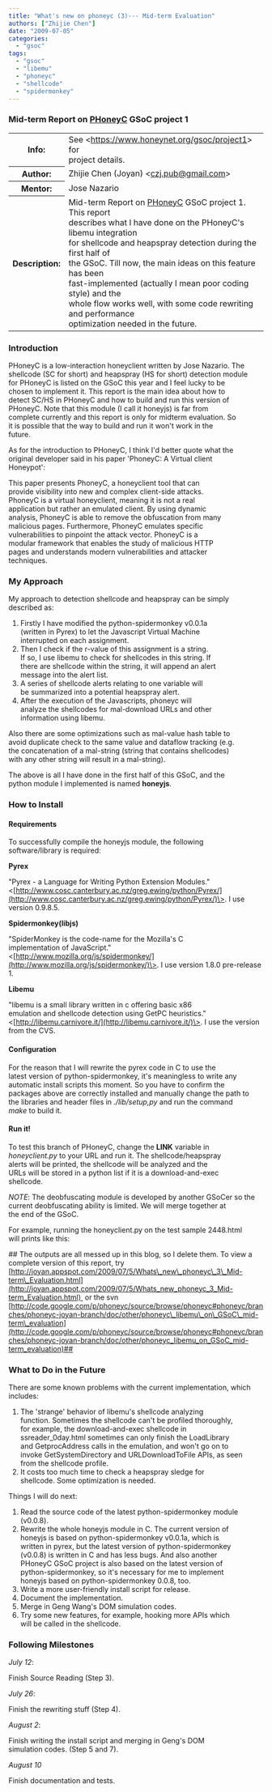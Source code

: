 ```yaml
---
title: "What's new on phoneyc (3)--- Mid-term Evaluation"
authors: ["Zhijie Chen"]
date: "2009-07-05"
categories: 
  - "gsoc"
tags: 
  - "gsoc"
  - "libemu"
  - "phoneyc"
  - "shellcode"
  - "spidermonkey"
---
```


### Mid-term Report on [PHoneyC](http://code.google.com/p/phoneyc/) GSoC project 1

<table class="docinfo" border="0" frame="void" rules="none"><colgroup><col class="docinfo-name"></colgroup><colgroup><col class="docinfo-content"></colgroup><tbody><tr class="field"><th class="docinfo-name">Info:</th><td class="field-body">See &lt;<a class="reference external" href="/gsoc/project1">https://www.honeynet.org/gsoc/project1</a>&gt; for<br>project details.</td></tr><tr><th class="docinfo-name">Author:</th><td>Zhijie Chen (Joyan) &lt;<a class="reference external" href="mailto:czj.pub@gmail.com">czj.pub@gmail.com</a>&gt;</td></tr><tr class="field"><th class="docinfo-name">Mentor:</th><td class="field-body">Jose Nazario</td></tr><tr class="field"><th class="docinfo-name">Description:</th><td class="field-body">Mid-term Report on <a class="reference external" href="http://code.google.com/p/phoneyc/">PHoneyC</a> GSoC project 1. This report<br>describes what I have done on the PHoneyC's libemu integration<br>for shellcode and heapspray detection during the first half of<br>the GSoC. Till now, the main ideas on this feature has been<br>fast-implemented (actually I mean poor coding style) and the<br>whole flow works well, with some code rewriting and performance<br>optimization needed in the future.</td></tr></tbody></table>

### **Introduction**

PHoneyC is a low-interaction honeyclient written by Jose Nazario. The  
shellcode (SC for short) and heapspray (HS for short) detection module  
for PHoneyC is listed on the GSoC this year and I feel lucky to be  
chosen to implement it. This report is the main idea about how to  
detect SC/HS in PHoneyC and how to build and run this version of  
PHoneyC. Note that this module (I call it honeyjs) is far from  
complete currently and this report is only for midterm evaluation. So  
it is possible that the way to build and run it won't work in the  
future.

As for the introduction to PHoneyC, I think I'd better quote what the  
original developer said in his paper 'PhoneyC: A Virtual client  
Honeypot':

This paper presents PhoneyC, a honeyclient tool that can  
provide visibility into new and complex client-side attacks.  
PhoneyC is a virtual honeyclient, meaning it is not a real  
application but rather an emulated client. By using dynamic  
analysis, PhoneyC is able to remove the obfuscation from many  
malicious pages. Furthermore, PhoneyC emulates specific  
vulnerabilities to pinpoint the attack vector. PhoneyC is a  
modular framework that enables the study of malicious HTTP  
pages and understands modern vulnerabilities and attacker  
techniques.

### **My Approach**


My approach to detection shellcode and heapspray can be simply  
described as:

1. Firstly I have modified the python-spidermonkey v0.0.1a  
(written in Pyrex) to let the Javascript Virtual Machine  
interrupted on each assignment.
2. Then I check if the r-value of this assignment is a string.  
If so, I use libemu to check for shellcodes in this string. If  
there are shellcode within the string, it will append an alert  
message into the alert list.
3. A series of shellcode alerts relating to one variable will  
be summarized into a potential heapspray alert.
4. After the execution of the Javascripts, phoneyc will  
analyze the shellcodes for mal-download URLs and other  
information using libemu.

Also there are some optimizations such as mal-value hash table to  
avoid duplicate check to the same value and dataflow tracking (e.g.  
the concatenation of a mal-string (string that contains shellcodes)  
with any other string will result in a mal-string).

The above is all I have done in the first half of this GSoC, and the  
python module I implemented is named **honeyjs**.

### **How to Install**

#### Requirements

To successfully compile the honeyjs module, the following  
software/library is required:

**Pyrex**

"Pyrex - a Language for Writing Python Extension Modules."  
<[http://www.cosc.canterbury.ac.nz/greg.ewing/python/Pyrex/](http://www.cosc.canterbury.ac.nz/greg.ewing/python/Pyrex/)\>. I use version 0.9.8.5.
 
**Spidermonkey(libjs)**

"SpiderMonkey is the code-name for the Mozilla's C  
implementation of JavaScript."  
<[http://www.mozilla.org/js/spidermonkey/](http://www.mozilla.org/js/spidermonkey/)\>. I use version 1.8.0 pre-release 1.

**Libemu**

"libemu is a small library written in c offering basic x86  
emulation and shellcode detection using GetPC heuristics."  
<[http://libemu.carnivore.it/](http://libemu.carnivore.it/)\>. I use the version from the CVS.

#### Configuration

For the reason that I will rewrite the pyrex code in C to use the  
latest version of python-spidermonkey, it's meaningless to write any  
automatic install scripts this moment. So you have to confirm the  
packages above are correctly installed and manually change the path to  
the libraries and header files in _./lib/setup,py_ and run the command  
_make_ to build it.

#### Run it!

To test this branch of PHoneyC, change the **LINK** variable in  
_honeyclient.py_ to your URL and run it. The shellcode/heapspray  
alerts will be printed, the shellcode will be analyzed and the  
URLs will be stored in a python list if it is a download-and-exec  
shellcode.

_NOTE_: The deobfuscating module is developed by another GSoCer so the  
current deobfuscating ability is limited. We will merge together at  
the end of the GSoC.

For example, running the honeyclient.py on the test sample 2448.html  
will prints like this:

\## The outputs are all messed up in this blog, so I delete them. To view a complete version of this report, try [http://joyan.appspot.com/2009/07/5/Whats\_new\_phoneyc\_3\_Mid-term\_Evaluation.html](http://joyan.appspot.com/2009/07/5/Whats_new_phoneyc_3_Mid-term_Evaluation.html)  or the svn [http://code.google.com/p/phoneyc/source/browse/phoneyc#phoneyc/branches/phoneyc-joyan-branch/doc/other/phoneyc\_libemu\_on\_GSoC\_mid-term\_evaluation](http://code.google.com/p/phoneyc/source/browse/phoneyc#phoneyc/branches/phoneyc-joyan-branch/doc/other/phoneyc_libemu_on_GSoC_mid-term_evaluation)##  

### What to Do in the Future

There are some known problems with the current implementation, which  
includes:
1. The 'strange' behavior of libemu's shellcode analyzing  
    function. Sometimes the shellcode can't be profiled thoroughly,  
    for example, the download-and-exec shellcode in  
    ssreader\_0day.html sometimes can only finish the LoadLibrary  
    and GetprocAddress calls in the emulation, and won't go on to  
    invoke GetSystemDirectory and URLDownloadToFile APIs, as seen  
    from the shellcode profile.  
2. It costs too much time to check a heapspray sledge for  
    shellcode. Some optimization is needed.

Things I will do next:

1. Read the source code of the latest python-spidermonkey module  
    (v0.0.8).
2. Rewrite the whole honeyjs module in C. The current version of  
    honeyjs is based on python-spidermonkey v0.0.1a, which is  
    written in pyrex, but the latest version of python-spidermonkey  
    (v0.0.8) is written in C and has less bugs. And also another  
    PHoneyC GSoC project is also based on the latest version of  
    python-spidermonkey, so it's necessary for me to implement  
    honeyjs based on python-spidermonkey 0.0.8, too.
3. Write a more user-friendly install script for release.
4. Document the implementation.
5. Merge in Geng Wang's DOM simulation codes. 
6. Try some new features, for example, hooking more APIs which  
    will be called in the shellcode.

### Following Milestones

_July 12_:

Finish Source Reading (Step 3).

_July 26_:

Finish the rewriting stuff (Step 4).

_August 2_:

Finish writing the install script and merging in Geng's DOM  
simulation codes. (Step 5 and 7).

_August 10_

Finish documentation and tests.
